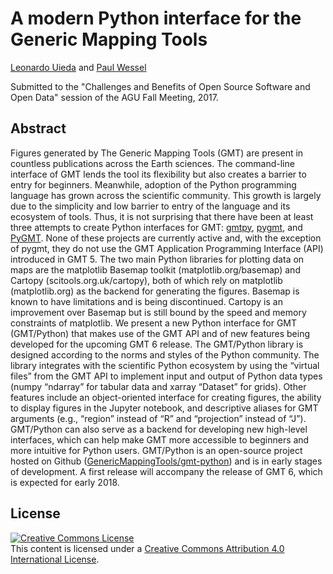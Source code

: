# A modern Python interface for the Generic Mapping Tools

[Leonardo Uieda](http://leouieda.com/)
and
[Paul Wessel](http://www.soest.hawaii.edu/wessel/)

Submitted to the "Challenges and Benefits of Open Source Software and Open
Data" session of the AGU Fall Meeting, 2017.

## Abstract

Figures generated by The Generic Mapping Tools (GMT) are present in countless
publications across the Earth sciences. The command-line interface of GMT lends
the tool its flexibility but also creates a barrier to entry for beginners.
Meanwhile, adoption of the Python programming language has grown across the
scientific community. This growth is largely due to the simplicity and low
barrier to entry of the language and its ecosystem of tools. Thus, it is not
surprising that there have been at least three attempts to create Python
interfaces for GMT: [gmtpy](https://github.com/emolch/gmtpy),
[pygmt](https://github.com/ian-r-rose/pygmt), and
[PyGMT](https://github.com/glimmer-cism/PyGMT). None of these projects are
currently active and, with the exception of pygmt, they do not use the GMT
Application Programming Interface (API) introduced in GMT 5.  The two main
Python libraries for plotting data on maps are the matplotlib Basemap toolkit
(matplotlib.org/basemap) and Cartopy (scitools.org.uk/cartopy), both of which
rely on matplotlib (matplotlib.org) as the backend for generating the figures.
Basemap is known to have limitations and is being discontinued.  Cartopy is an
improvement over Basemap but is still bound by the speed and memory constraints
of matplotlib. We present a new Python interface for GMT (GMT/Python) that
makes use of the GMT API and of new features being developed for the upcoming
GMT 6 release. The GMT/Python library is designed according to the norms and
styles of the Python community. The library integrates with the scientific
Python ecosystem by using the “virtual files” from the GMT API to implement
input and output of Python data types (numpy “ndarray” for tabular data and
xarray “Dataset” for grids). Other features include an object-oriented
interface for creating figures, the ability to display figures in the Jupyter
notebook, and descriptive aliases for GMT arguments (e.g., “region” instead of
“R” and “projection” instead of “J”). GMT/Python can also serve as a backend
for developing new high-level interfaces, which can help make GMT more
accessible to beginners and more intuitive for Python users. GMT/Python is an
open-source project hosted on Github
([GenericMappingTools/gmt-python](https://github.com/GenericMappingTools/gmt-python))
and is in early stages of development. A first release will accompany the
release of  GMT 6, which is expected for early 2018.

## License

<a rel="license" href="http://creativecommons.org/licenses/by/4.0/"><img
alt="Creative Commons License" style="border-width:0"
src="https://i.creativecommons.org/l/by/4.0/88x31.png" /></a><br>
This content is licensed under a <a rel="license"
href="http://creativecommons.org/licenses/by/4.0/">Creative Commons Attribution
4.0 International License</a>.
